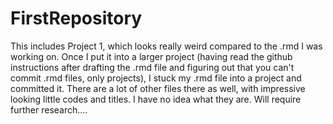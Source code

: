 # FirstRepository

This includes Project 1, which looks really weird compared to the .rmd I was working on.  Once I put it into a larger project (having read the github instructions after drafting the .rmd file and figuring out that you can't commit .rmd files, only projects), I stuck my .rmd file into a project and committed it.  There are a lot of other files there as well, with impressive looking little codes and titles.  I have no idea what they are.  Will require further research....
